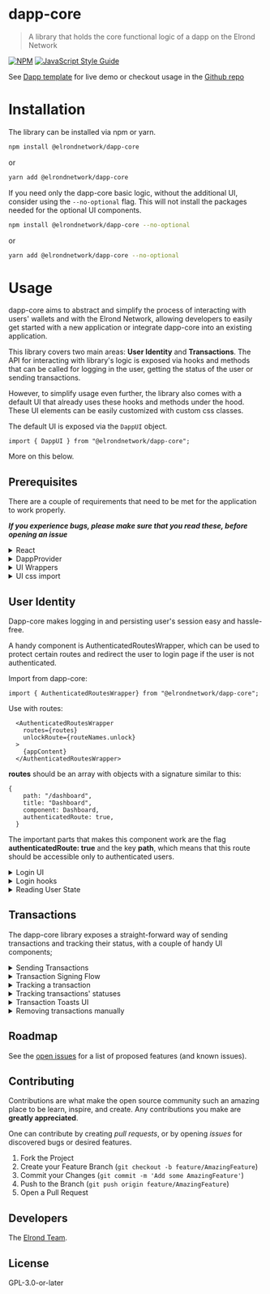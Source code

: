 
# dapp-core

> A library that holds the core functional logic of a dapp on the Elrond Network

[![NPM](https://img.shields.io/npm/v/dapp-core.svg)](https://www.npmjs.com/package/@elrondnetwork/dapp-core) [![JavaScript Style Guide](https://img.shields.io/badge/code_style-standard-brightgreen.svg)](https://standardjs.com)

See [Dapp template](https://dapp-template.elrond.com/) for live demo or checkout usage in the [Github repo](https://github.com/ElrondNetwork/dapp-template)

# Installation

The library can be installed via npm or yarn.

```bash
npm install @elrondnetwork/dapp-core
```

or

```bash
yarn add @elrondnetwork/dapp-core
```

If you need only the dapp-core basic logic, without the additional UI, consider using the `--no-optional` flag.
This will not install the packages needed for the optional UI components.

```bash
npm install @elrondnetwork/dapp-core --no-optional
```

or

```bash
yarn add @elrondnetwork/dapp-core --no-optional
```

# Usage

dapp-core aims to abstract and simplify the process of interacting with users' wallets and with the Elrond Network, allowing developers to easily get started with a new application or integrate dapp-core into an existing application.

This library covers two main areas: **User Identity** and **Transactions**. The API for interacting with library's logic is exposed via hooks and methods that can be called for logging in the user, getting the status of the user or sending transactions.

However, to simplify usage even further, the library also comes with a default UI that already uses these hooks and methods under the hood. These UI elements can be easily customized with custom css classes.

The default UI is exposed via the `DappUI` object.

`import { DappUI } from "@elrondnetwork/dapp-core";`

More on this below.

## Prerequisites

There are a couple of requirements that need to be met for the application to work properly.

***If you experience bugs, please make sure that you read these, before opening an issue***

<details>
  <summary>
      React
  </summary>

### React

This library was built for applications that use React, it might not be suitable for usage with other libraries or frameworks.

  </details>

<details>
  <summary>
    DappProvider
 </summary>

### DappProvider

You need to wrap your application with the **DappProvider** component, which is exported by the library, as we need to create a global Context to be able to manipulate the data.

- import the Provider:

`import { DappProvider } from "@elrondnetwork/dapp-core";`

- Wrap your application with this Provider.

```
<DappProvider
    environment="devnet"
    customNetworkConfig={customNetworkConfig}
>
```
`environment` is a required key that is needed to configure the app's endpoints for a specific environment. Accepted values are `testnet`, `devnet` and `mainnet`

DappProvider also accepts an optional `customNetworkConfig` object with a couple of keys.
This allows using different APIs and different connection providers to configure your network configuration.

**All keys are optional**

```
{
  id?: string;
  name?: string;
  egldLabel?: string;
  egldDenomination?: string;
  decimals?: string;
  gasPerDataByte?: string;
  walletConnectDeepLink?: string; - a string that will create a deeplink for an application that is used on a mobile phone, instead of generating the login QR code.
  walletConnectBridgeAddresses?: string; - a string that is used to establish the connection to walletConnect library;
  walletAddress?: string;
  apiAddress?: string;
  explorerAddress?: string;
  apiTimeout?: 4000;
}
```


  </details>

<details>
  <summary>
    UI Wrappers
 </summary>

### UI Wrappers

The library exposes a couple of Components that are connected to the redux store and are used to display various elements
when something happens inside the app:

- `TransactionsToastList` will display new transactions in nice toasts at the bottom of the screen. This component is fully customizable.

```
  import {DappUI} from "@elrondnetwork/dapp-core";

  <App>
    <DappUI.TransactionsToastList
    toastId?: string,
    title: string,
    shouldRenderDefaultCss?: boolean,
    className?: string
    />
    <Content/>
  </App>

```

- `SignTransactionsModals` will show a modal when a new transaction is submitted, prompting the user to verify and sign it.

**Important! This is required** to make transactions work, except when you use hooks to sign the transactions manually (more on this below).

```
  import {DappUI} from "@elrondnetwork/dapp-core";

  <App>
    <DappUI.SignTransactionsModals />
    <Content/>
  </App>
```

`NotificationModal` Will show a modal to the user with various warnings and errors.

```
  import {DappUI} from "@elrondnetwork/dapp-core";

  <App>
    <DappUI.NotificationModal />
    <Content/>
  </App>
```

If you want to show custom notifications, you can use the `useGetNotification` hook to get the notifications (like insufficient funds, errors etc).

</details>

<details>
  <summary>
    UI css import
 </summary>

### UI css import

To properly apply the default styles to Dapp Core Components, you need to import the bundled css into your App's entry point.

```
import ...

import '@elrondnetwork/dapp-core/dist/index.css';

export default function App() {
...

```

</details>

## User Identity

Dapp-core makes logging in and persisting user's session easy and hassle-free.

A handy component is AuthenticatedRoutesWrapper, which can be used to protect certain routes and redirect the user to login page if the user is not authenticated.

Import from dapp-core:

```
import { AuthenticatedRoutesWrapper} from "@elrondnetwork/dapp-core";
```

Use with routes:

```
  <AuthenticatedRoutesWrapper
    routes={routes}
    unlockRoute={routeNames.unlock}
  >
    {appContent}
  </AuthenticatedRoutesWrapper>
```

**routes** should be an array with objects with a signature similar to this:

```
{
    path: "/dashboard",
    title: "Dashboard",
    component: Dashboard,
    authenticatedRoute: true,
  }
```

The important parts that makes this component work are the flag **authenticatedRoute: true** and the key **path**, which means that this route should be accessible only to authenticated users.

  <details>
    <summary>
      Login UI
  </summary>

### Login UI

There are a couple of very handy React components that can be used to login the user and protect certain routes if the user is not logged in.

Under the `DappUI` object mentioned above, you can find 4 buttons (one for each provider) which abstract away all the logic of loggin in the user and render the default UI. These buttons can be easily customized with a custom css class.
The exported buttons are:

- DappUI.ExtensionLoginButton
- DappUI.WalletConnectLoginButton
- DappUI.LedgerLoginButton
- DappUI.WebWalletLoginButton

example:

```
<DappUI.ExtensionLoginButton
  callbackRoute="/dashboard"
  buttonClassName="extension-login"
  loginButtonText="Extension login"
/>
```

They can also be used with children

```
<DappUI.ExtensionLoginButton
  callbackRoute="/dashboard"
  buttonClassName="extension-login"
  loginButtonText="Extension login"
>
  <>
    <icon/>
    <p>Login text</p>
  <>
</DappUI.ExtensionLoginButton
```

`WalletConnectLoginButton` and `LedgerLoginButton` will trigger a modal with a QR code and the ledger login UI, respectively.
These are automatically triggered by the buttons.

If, however, you want access to these containers without the buttons,
you can easily import and use them.

```
<DappUI.WalletConnectLoginContainer
  callbackRoute={callbackRoute}
  loginButtonText="Login with Maiar"
  title = 'Maiar Login',
  logoutRoute = '/unlock',
  className = 'wallect-connect-login-modal',
  lead = 'Scan the QR code using Maiar',
  shouldRenderDefaultCss={shouldRenderDefaultCss}
  wrapContentInsideModal={wrapContentInsideModal}
  redirectAfterLogin={redirectAfterLogin}
  token={token}
  onClose={onClose}
  />
```

```
<DappUI.LedgerLoginContainer
  callbackRoute: string;
  className?: string;
  shouldRenderDefaultCss?: boolean;
  wrapContentInsideModal?: boolean;
  redirectAfterLogin?: boolean;
  token?: string;
  onClose?: () => void;
  />
```

All login buttons and hooks accept a prop called `redirectAfterLogin` which specifies of the user should be redirected automatically after login.
The default value for this boolean is false, since most apps listen for the "isLoggedIn" boolean and redirect programmatically.


Also, for a quicker setup, the `DappUI` object exports an `DappUI.UnlockPage` component, which contains all 4 buttons.

Another handly component is DappUI.AuthenticatedRoutesWrapper, which can be used to protect certain routes and redirect the user to login page if the user is not authenticated.

Import from dapp-core:

```
import { AuthenticatedRoutesWrapper} from "@elrondnetwork/dapp-core";
```

Use with routes:

```
<AuthenticatedRoutesWrapper
    routes={routes}
    unlockRoute={routeNames.unlock}
  >
    {appContent}
  </AuthenticatedRoutesWrapper>
```

**routes** should be an array with objects with a signature similar to this:

```
{
    path: "/dashboard",
    title: "Dashboard",
    component: Dashboard,
    authenticatedRoute: true,
  }
```

The important parts that makes this component work are the flag **authenticatedRoute: true** and the key **path**, which means that this route should be accessible only to authenticated users.

</details>

  <details><summary>
Login hooks
  </summary>

### Login hooks

This area covers the login hooks, which expose a trigger function and the login data, ready to be rendered.

These hooks are exposed by the `loginServices` object, which can be imported from dapp-core:

```
import {loginServices} from @elrondnetwork/dapp-core
```

There are 4 available hooks:

- useExtensionLogin
- useWalletConnectLogin
- useLedgerLogin
- useWebWalletLogin

All hooks have the same response signature:

return type is as follows:

```
const [triggerFunction, genericLoginReturnType, customLoginReturnType] = useLoginHook({
    callbackRoute,
    logoutRoute
  });
```

- **initiateLogin** is a function that needs to be called for the login flow to be initiated;
- **genericLoginReturnType** is an object that is exactly the same for all hooks:

```
{
  error: string,
  loginFailed: boolean,
  isLoading: boolean,
  isLoggedIn: boolean
}
```

- **customLoginReturnType** is an object that is custom for each hook and returns specific data for that login:

  - null for useExtensionLogin;

  - null for useWebWalletConnect;

  - `{ uriDeepLink: string, qrCodeSvg: svgElement }` for useWalletConnectLogin;

  -

```
{
  accounts: string[];
  showAddressList: boolean;
  startIndex: number;
  selectedAddress: SelectedAddress | null;
  onGoToPrevPage: () => void;
  onGoToNextPage: () => void;
  onSelectAddress: (address: SelectedAddress | null) => void;
  onConfirmSelectedAddress: () => void;
}
```

for useLedgerLogin;

</details>

  <details>
<summary>
Reading User State
  </summary>

### Reading User State

Once logged in, the user's session is persisted and can be read and deleted via a couple of handy functions.

For logging out, the library exposes a simple function called **logout**, which can be called to clear the user data.

the function accepts 2 arguments:
- `callbackUrl: string (optional)` the url to redirect the user to after logging him out
- `onRedirect: (callbackUrl: string) => void (optional)` a function that will be called instead of redirecting the user.
This allows you to control how the redirect is done, for example, with react-router-dom, instead of window.location.href assignment.
*Important* this function will not be called for web wallet logout

You can opt-in for using the `useIdleTimer` hook, which logs out the user after a period of inactivity (default set to 10 minutes). Optionally it accepts an `onLogout` function that fulfills your dapp's specific logout business logic. Make sure to call the above `logout` function inside this `onLogout` callback.

There are 2 ways of reading the user current state: hooks (to be used inside components and for reacting to changes in the data) and simple functions (for reading data outside of React components or inside handlers).

- hooks: `useGetLoginInfo, useGetAccountInfo, useGetNetworkConfig`;
- functions: `getAccount, getAccountBalance, getAccountShard, getAddress, getIsLoggedIn;`

</details>

## Transactions

The dapp-core library exposes a straight-forward way of sending transactions and tracking their status, with a couple of handy UI components;

<details><summary>
Sending Transactions
  </summary>

### Sending Transactions

The API for sending transactions is a function called **sendTransactions**:

`import { sendTransactions } from "@elrondnetwork/dapp-core";`

It can be used to send a transaction with minimum information:

```
const { sessionId, error } = await sendTransactions({
    transactions: [
        {
          value: '1000000000000000000',
          data: 'ping',
          receiver: contractAddress
        },
      ],
    callbackRoute?: string // (optional, defaults to window.location.pathname) the route to be redirected to after signing. Will not redirect if the user is already on the specified route;
    transactionsDisplayInfo: TransactionsDisplayInfoType // (optional, default to null) custom message for toasts texts;
    minGasLimit?: number (optional, defaults to 50_000);
    sessionInformation?: any (optional, defaults to null) extra sessionInformation that will be passed back to you via getSignedTransactions hook;
    signWithoutSending?: boolean // (optional, defaults to false), the transaction will be signed without being sent to the blockchain;
    completedTransactionsDelay?: number // delay the transaction status from going into "completed" state;
    redirectAfterSigning?: boolean // (optional, defaults to true), whether to redirect to the provided callbackRoute;
    });
```

It returns a Promise that will be fulfilled with `{error?: string; sessionId: string | null;}`

`sessionId` is the transaction's batch id which can be used to track a transaction's status and react to it.

**Important! For the transaction to be signed, you will have to use either  `SignTransactionsModals` defined above, in the `Prerequisites` section,
or the `useSignTransactions` hook defined below. If you don't use one of these, the transactions won't be signed**

</details>

<details><summary>
Transaction Signing Flow
  </summary>

### Transaction Signing Flow

Once a transaction has been submitted, you have to use either the `SignTransactionsModals` or the `useSignTransactions` hook,
for the user to be prompted in his provider (Extension, Maiar etc) to sign the transaction.

If you don't want to use the default modals that appear for the user when the signing process happens,
you have to use the `useSignTransactions` hook to sign those transactions.

```
 const {
    callbackRoute,
    transactions,
    error,
    sessionId,
    onAbort,
    hasTransactions
  } = useSignTransactions();
```

This hook will let you know if there are any transactions and you can programmatically abort the signing process.

We suggest displaying a message on the screen that confirms the transaction that needs to be signed.

You can also get the provider via

```
  const { providerType } = useGetAccountProvider();
```

and use that to display an appropriate message to the user.

For ledger, signing a transaction is simple if you're using the `SignTransactionsModal` component.

It is fully customizable and will take care of walking the user through the signing flow.

If, however, you want to implement a different experience, you will have to use the `useSignTransactionsWithLedger` hook.

it accepts the following props:

```
{
  onCancel: () => void;
}
```

and returns an object with the following keys:

```
{
  onSignTransaction: () => void;
  onNext: () => void;
  onPrev: () => void;
  waitingForDevice: boolean;
  onAbort: (e: React.MouseEvent) => void;
  isLastTransaction: boolean;
  currentStep: number;
  signedTransactions?: Record<string, Transaction>;
  currentTransaction: {
      transaction: Transaction;
      transactionTokenInfo: {
          tokenId: string;
          amount: string;
          receiver: string;
          type?: string;
          nonce?: string;
          multiTxData?: string;
      };
      isTokenTransaction: boolean;
      tokenDenomination: number;
      dataField: string;
  };
  }
```

</details>

<details><summary>
Tracking a transaction
  </summary>

### Tracking a transaction

The library exposes a hook called useTrackTransactionStatus under the object `transactionServices`.

```
import {transactionServices} from @elrondnetwork/dapp-core;

const transactionStatus = transactionServices.useTrackTransactionStatus({
  transactionId: sessionId,
  onSuccess,
  onFail,
  onCancelled,
  onCompleted
});
```

transactionStatus has the following information about the transaction:

```
{
  isPending,
  isSuccessful,
  isFailed,
  isCancelled,
  isCompleted,
  errorMessage,
  status,
  transactions
}
```

It's safe to pass in `null` as a sessionId, so if the transaction wasn't yet sent, the hook will just return an empty object.

</details>

<details><summary>
Tracking transactions' statuses
  </summary>

### Tracking transactions' statuses

Dapp-core also exposes a number of handy hooks for tracking all, pending, failed, successful, completed timed out transactions.

Use:

- `useGetPendingTransactions` to get a list of all pending transactions.
- `useGetSuccessfulTransactions` to get a list of all successful transactions.
- `useGetFailedTransactions` to get a list of all pending transactions.
- `useGetCompletedTransactions` to get a list of smart contract call transactions that guarantee that the call was finished;

An especially useful hook called `useGetActiveTransactionsStatus` will keep you updated with the status
of all transactions at a certain point in time.

it's return signature is

```
{
  hasActiveTransactions: boolean - the user has at least 1 active transactions in one of the states described below;
  pending: boolean - at least one transaction is pending;
  timedOut: boolean = there are no pending transactions and at least one has timed out;
  fail: boolean - there are no pending and no timedOut transactions and at least one has failed;
  success: boolean - there are no pending, failed or timedOut transactions;
  completed: boolean - all transactions are successful and all smart contract calls have been processed successfully;
}
```

</details>

  <details><summary>
Transaction Toasts UI
  </summary>

### Transaction Toasts UI

dapp-core also exposes a toast component for tracking transactions that uses the above mentioned hooks and displays toasts with transactions statuses.

The toasts list is exposed via **DappUI.TransactionsToastList** component and can be used just by rendering it inside the application.

```
<App>
  <Router/>
  <DappUI.TransactionsToastList />
</App>
```

**Important**: This has to be inside the `<DappProvider/>` children.

</details>

  <details><summary>
Removing transactions manually
  </summary>

### Removing transactions manually
Dapp-core takes care to change transactions' statuses and removes them when needed,
but if you need to do this manually, you can use the exposed functions for this:

```
transactionServices.removeTransactionsToSign(sessionId);
transactionServices.removeSignedTransaction(sessionId);
transactionServices.removeAllTransactionsToSign();
transactionServices.removeAllSignedTransactions();

```

</details>

## Roadmap

See the [open issues](https://github.com/ElrondNetwork/dapp-core/issues) for a list of proposed features (and known issues).

## Contributing

Contributions are what make the open source community such an amazing place to be learn, inspire, and create. Any contributions you make are **greatly appreciated**.

One can contribute by creating _pull requests_, or by opening _issues_ for discovered bugs or desired features.

1. Fork the Project
2. Create your Feature Branch (`git checkout -b feature/AmazingFeature`)
3. Commit your Changes (`git commit -m 'Add some AmazingFeature'`)
4. Push to the Branch (`git push origin feature/AmazingFeature`)
5. Open a Pull Request

## Developers

The [Elrond Team](https://elrond.com/team/).

## License

GPL-3.0-or-later

